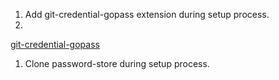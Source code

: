 1. Add git-credential-gopass extension during setup process.
  1.
[git-credential-gopass](https://github.com/gopasspw/git-credential-gopass)
1. Clone password-store during setup process.

